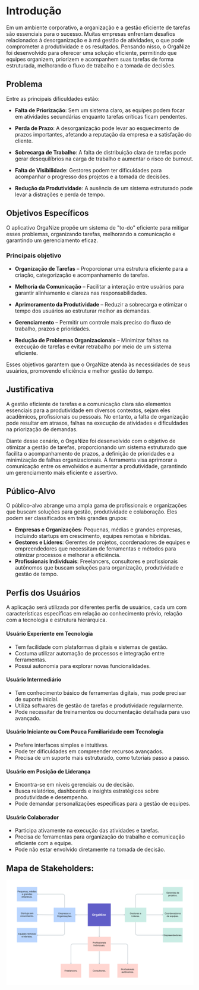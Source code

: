 # Introdução

Em um ambiente corporativo, a organização e a gestão eficiente de tarefas são essenciais para o sucesso. Muitas empresas enfrentam desafios relacionados à desorganização e à má gestão de atividades, o que pode comprometer a produtividade e os resultados. Pensando nisso, o OrgaNize foi desenvolvido para oferecer uma solução eficiente, permitindo que equipes organizem, priorizem e acompanhem suas tarefas de forma estruturada, melhorando o fluxo de trabalho e a tomada de decisões.

## Problema

Entre as principais dificuldades estão:

- **Falta de Priorização**: Sem um sistema claro, as equipes podem focar em atividades secundárias enquanto tarefas críticas ficam pendentes.

- **Perda de Prazo**: A desorganização pode levar ao esquecimento de prazos importantes, afetando a reputação da empresa e a satisfação do cliente.

- **Sobrecarga de Trabalho**: A falta de distribuição clara de tarefas pode gerar desequilíbrios na carga de trabalho e aumentar o risco de burnout.

- **Falta de Visibilidade**: Gestores podem ter dificuldades para acompanhar o progresso dos projetos e a tomada de decisões.

- **Redução da Produtividade**: A ausência de um sistema estruturado pode levar a distrações e perda de tempo.

<!-- > **Links Úteis**:
>
> - [Objetivos, Problema de pesquisa e Justificativa](https://medium.com/@versioparole/objetivos-problema-de-pesquisa-e-justificativa-c98c8233b9c3)
> - [Matriz Certezas, Suposições e Dúvidas](https://medium.com/educa%C3%A7%C3%A3o-fora-da-caixa/matriz-certezas-suposi%C3%A7%C3%B5es-e-d%C3%BAvidas-fa2263633655)
> - [Brainstorming](https://www.euax.com.br/2018/09/brainstorming/) -->

## Objetivos Específicos

O aplicativo OrgaNize propõe um sistema de "to-do" eficiente para mitigar esses problemas, organizando tarefas, melhorando a comunicação e garantindo um gerenciamento eficaz.

### Principais objetivo

- **Organização de Tarefas** – Proporcionar uma estrutura eficiente para a criação, categorização e acompanhamento de tarefas.

- **Melhoria da Comunicação** – Facilitar a interação entre usuários para garantir alinhamento e clareza nas responsabilidades.

- **Aprimoramento da Produtividade** – Reduzir a sobrecarga e otimizar o tempo dos usuários ao estruturar melhor as demandas.

- **Gerenciamento** – Permitir um controle mais preciso do fluxo de trabalho, prazos e prioridades.

- **Redução de Problemas Organizacionais** – Minimizar falhas na execução de tarefas e evitar retrabalho por meio de um sistema eficiente.

Esses objetivos garantem que o OrgaNize atenda às necessidades de seus usuários, promovendo eficiência e melhor gestão do tempo.

<!-- > **Links Úteis**:
>
> - [Objetivo geral e objetivo específico: como fazer e quais verbos utilizar](https://blog.mettzer.com/diferenca-entre-objetivo-geral-e-objetivo-especifico/) -->

## Justificativa

A gestão eficiente de tarefas e a comunicação clara são elementos essenciais para a produtividade em diversos contextos, sejam eles acadêmicos, profissionais ou pessoais. No entanto, a falta de organização pode resultar em atrasos, falhas na execução de atividades e dificuldades na priorização de demandas.

Diante desse cenário, o OrgaNize foi desenvolvido com o objetivo de otimizar a gestão de tarefas, proporcionando um sistema estruturado que facilita o acompanhamento de prazos, a definição de prioridades e a minimização de falhas organizacionais. A ferramenta visa aprimorar a comunicação entre os envolvidos e aumentar a produtividade, garantindo um gerenciamento mais eficiente e assertivo.

<!-- > **Links Úteis**:
>
> - [Como montar a justificativa](https://guiadamonografia.com.br/como-montar-justificativa-do-tcc/) -->

## Público-Alvo

O público-alvo abrange uma ampla gama de profissionais e organizações que buscam soluções para gestão, produtividade e colaboração. Eles podem ser classificados em três grandes grupos:

- **Empresas e Organizações**: Pequenas, médias e grandes empresas, incluindo startups em crescimento, equipes remotas e híbridas.
- **Gestores e Líderes**: Gerentes de projetos, coordenadores de equipes e empreendedores que necessitam de ferramentas e métodos para otimizar processos e melhorar a eficiência.
- **Profissionais Individuais**: Freelancers, consultores e profissionais autônomos que buscam soluções para organização, produtividade e gestão de tempo.

## Perfis dos Usuários

A aplicação será utilizada por diferentes perfis de usuários, cada um com características específicas em relação ao conhecimento prévio, relação com a tecnologia e estrutura hierárquica.

#### Usuário Experiente em Tecnologia

- Tem facilidade com plataformas digitais e sistemas de gestão.
- Costuma utilizar automação de processos e integração entre ferramentas.
- Possui autonomia para explorar novas funcionalidades.

#### Usuário Intermediário

- Tem conhecimento básico de ferramentas digitais, mas pode precisar de suporte inicial.
- Utiliza softwares de gestão de tarefas e produtividade regularmente.
- Pode necessitar de treinamentos ou documentação detalhada para uso avançado.

#### Usuário Iniciante ou Com Pouca Familiaridade com Tecnologia

- Prefere interfaces simples e intuitivas.
- Pode ter dificuldades em compreender recursos avançados.
- Precisa de um suporte mais estruturado, como tutoriais passo a passo.

#### Usuário em Posição de Liderança

- Encontra-se em níveis gerenciais ou de decisão.
- Busca relatórios, dashboards e insights estratégicos sobre produtividade e desempenho.
- Pode demandar personalizações específicas para a gestão de equipes.

#### Usuário Colaborador

- Participa ativamente na execução das atividades e tarefas.
- Precisa de ferramentas para organização do trabalho e comunicação eficiente com a equipe.
- Pode não estar envolvido diretamente na tomada de decisão.

## Mapa de Stakeholders:

![Mapa de Stakeholders](img/img_doc01/MapaStakeholders_OrgaNize.png)

<!-- > **Links Úteis**:
>
> - [Público-alvo](https://blog.hotmart.com/pt-br/publico-alvo/)
> - [Como definir o público alvo](https://exame.com/pme/5-dicas-essenciais-para-definir-o-publico-alvo-do-seu-negocio/)
> - [Público-alvo: o que é, tipos, como definir seu público e exemplos](https://klickpages.com.br/blog/publico-alvo-o-que-e/)
> - [Qual a diferença entre público-alvo e persona?](https://rockcontent.com/blog/diferenca-publico-alvo-e-persona/) -->
